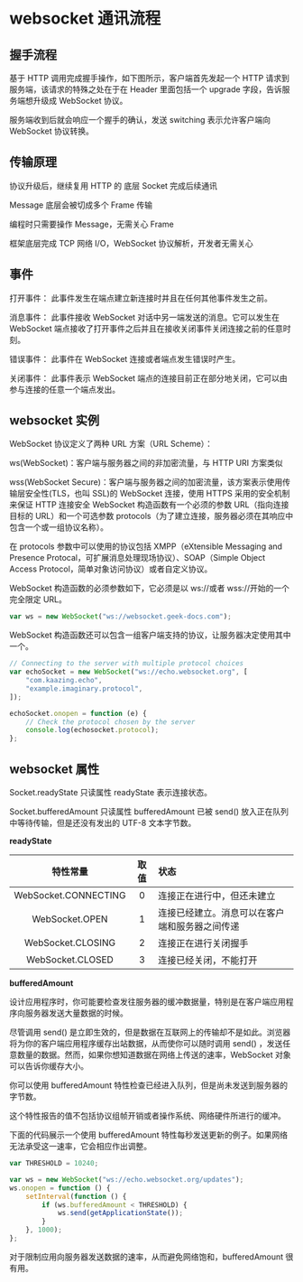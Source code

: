 # websocket 通讯流程

## 握手流程

基于 HTTP 调用完成握手操作，如下图所示，客户端首先发起一个 HTTP 请求到服务端，该请求的特殊之处在于在 Header 里面包括一个 upgrade 字段，告诉服务端想升级成 WebSocket 协议。

服务端收到后就会响应一个握手的确认，发送 switching 表示允许客户端向 WebSocket 协议转换。

## 传输原理

协议升级后，继续复用 HTTP 的 底层 Socket 完成后续通讯

Message 底层会被切成多个 Frame 传输

编程时只需要操作 Message，无需关心 Frame

框架底层完成 TCP 网络 I/O，WebSocket 协议解析，开发者无需关心

## 事件

打开事件： 此事件发生在端点建立新连接时并且在任何其他事件发生之前。

消息事件： 此事件接收 WebSocket 对话中另一端发送的消息。它可以发生在 WebSocket 端点接收了打开事件之后并且在接收关闭事件关闭连接之前的任意时刻。

错误事件： 此事件在 WebSocket 连接或者端点发生错误时产生。

关闭事件： 此事件表示 WebSocket 端点的连接目前正在部分地关闭，它可以由参与连接的任意一个端点发出。

## websocket 实例

WebSocket 协议定义了两种 URL 方案（URL Scheme）：

ws(WebSocket)：客户端与服务器之间的非加密流量，与 HTTP URI 方案类似

wss(WebSocket Secure)：客户端与服务器之间的加密流量，该方案表示使用传输层安全性(TLS，也叫 SSL)的 WebSocket 连接，使用 HTTPS 采用的安全机制来保证 HTTP 连接安全 WebSocket 构造函数有一个必须的参数 URL（指向连接目标的 URL）和一个可选参数 protocols（为了建立连接，服务器必须在其响应中包含一个或一组协议名称）。

在 protocols 参数中可以使用的协议包括 XMPP（eXtensible Messaging and Presence Protocal，可扩展消息处理现场协议）、SOAP（Simple Object Access Protocol，简单对象访问协议）或者自定义协议。

WebSocket 构造函数的必须参数如下，它必须是以 ws://或者 wss://开始的一个完全限定 URL。

```javascript
var ws = new WebSocket("ws://websocket.geek-docs.com");
```

WebSocket 构造函数还可以包含一组客户端支持的协议，让服务器决定使用其中一个。

```javascript
// Connecting to the server with multiple protocol choices
var echoSocket = new WebSocket("ws://echo.websocket.org", [
	"com.kaazing.echo",
	"example.imaginary.protocol",
]);

echoSocket.onopen = function (e) {
	// Check the protocol chosen by the server
	console.log(echosocket.protocol);
};
```

## websocket 属性

Socket.readyState 只读属性 readyState 表示连接状态。

Socket.bufferedAmount 只读属性 bufferedAmount 已被 send() 放入正在队列中等待传输，但是还没有发出的 UTF-8 文本字节数。

**readyState**

|       特性常量       | 取值 | 状态                                           |
| :------------------: | :--: | :--------------------------------------------- |
| WebSocket.CONNECTING |  0   | 连接正在进行中，但还未建立                     |
|    WebSocket.OPEN    |  1   | 连接已经建立。消息可以在客户端和服务器之间传递 |
|  WebSocket.CLOSING   |  2   | 连接正在进行关闭握手                           |
|   WebSocket.CLOSED   |  3   | 连接已经关闭，不能打开                         |

**bufferedAmount**

设计应用程序时，你可能要检查发往服务器的缓冲数据量，特别是在客户端应用程序向服务器发送大量数据的时候。

尽管调用 send() 是立即生效的，但是数据在互联网上的传输却不是如此。浏览器将为你的客户端应用程序缓存出站数据，从而使你可以随时调用 send() ，发送任意数量的数据。然而，如果你想知道数据在网络上传送的速率，WebSocket 对象可以告诉你缓存大小。

你可以使用 bufferedAmount 特性检查已经进入队列，但是尚未发送到服务器的字节数。

这个特性报告的值不包括协议组帧开销或者操作系统、网络硬件所进行的缓冲。

下面的代码展示一个使用 bufferedAmount 特性每秒发送更新的例子。如果网络无法承受这一速率，它会相应作出调整。

```javascript
var THRESHOLD = 10240;

var ws = new WebSocket("ws://echo.websocket.org/updates");
ws.onopen = function () {
	setInterval(function () {
		if (ws.bufferedAmount < THRESHOLD) {
			ws.send(getApplicationState());
		}
	}, 1000);
};
```

对于限制应用向服务器发送数据的速率，从而避免网络饱和，bufferedAmount 很有用。
